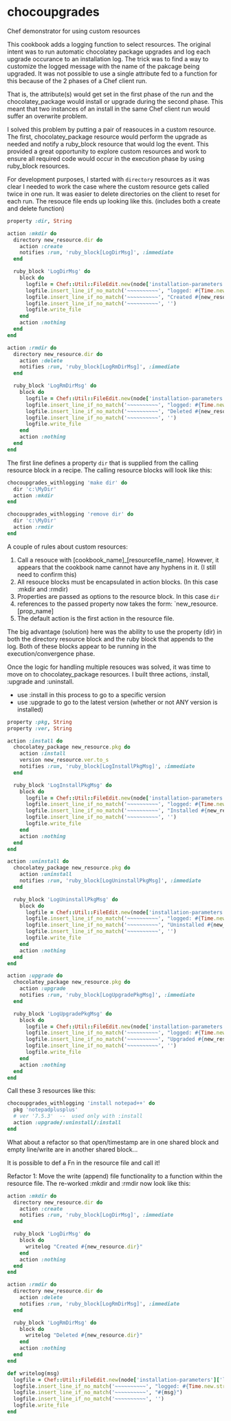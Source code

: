 # chocoupgrades

Chef demonstrator for using custom resources

This cookbook adds a logging function to select resources. The original intent was to run automatic chocolatey package upgrades and log each upgrade occurance to an installation log. The trick was to find a way to customize the logged message with the name of the pakcage being upgraded. It was not possible to use a single attribute fed to a function for this because of the 2 phases of a Chef client run.

That is, the attribute(s) would get set in the first phase of the run and the chocolatey_package would install or upgrade during the second phase. This meant that two instances of an install in the same Chef client run would suffer an overwrite problem.

I solved this problem by putting a pair of reasouces in a custom resource. The first, chocolatey_package resource would perform the upgrade as needed and notify a ruby_block resource that would log the event. This provided a great opportunity to explore custom resources and work to ensure all required code would occur in the execution phase by using ruby_block resources.

For development purposes, I started with `directory` resources as it was clear I needed to work the case where the custom resource gets called twice in one run. It was easier to delete directories on the client to reset for each run. The resouce file ends up looking like this. (includes both a create and delete function)

```ruby
property :dir, String

action :mkdir do
  directory new_resource.dir do
    action :create
    notifies :run, 'ruby_block[LogDirMsg]', :immediate
  end

  ruby_block 'LogDirMsg' do
    block do
      logfile = Chef::Util::FileEdit.new(node['installation-parameters']['log-file'].to_s)
      logfile.insert_line_if_no_match('~~~~~~~~~~', "logged: #{Time.new.strftime('%Y-%m-%d %H:%M:%S')}")
      logfile.insert_line_if_no_match('~~~~~~~~~~', "Created #{new_resource.dir}")
      logfile.insert_line_if_no_match('~~~~~~~~~~', '')
      logfile.write_file
    end
    action :nothing
  end
end

action :rmdir do
  directory new_resource.dir do
    action :delete
    notifies :run, 'ruby_block[LogRmDirMsg]', :immediate
  end

  ruby_block 'LogRmDirMsg' do
    block do
      logfile = Chef::Util::FileEdit.new(node['installation-parameters']['log-file'].to_s)
      logfile.insert_line_if_no_match('~~~~~~~~~~', "logged: #{Time.new.strftime('%Y-%m-%d %H:%M:%S')}")
      logfile.insert_line_if_no_match('~~~~~~~~~~', "Deleted #{new_resource.dir}")
      logfile.insert_line_if_no_match('~~~~~~~~~~', '')
      logfile.write_file
    end
    action :nothing
  end
end
```

The first line defines a property `dir` that is supplied from the calling resource block in a recipe. The calling resource blocks will look like this:

```ruby
chocoupgrades_withlogging 'make dir' do
  dir 'c:\MyDir'
  action :mkdir
end

chocoupgrades_withlogging 'remove dir' do
  dir 'c:\MyDir'
  action :rmdir
end
```

A couple of rules about custom resources:
1. Call a resouce with [cookbook_name]_[resourcefile_name]. However, it appears that the cookbook name cannot have any hyphens in it. (I still need to confirm this)
2. All resouce blocks must be encapsulated in action blocks. (In this case :mkdir and :rmdir)
3. Properties are passed as options to the resource block. In this case `dir`
4. references to the passed property now takes the form: `new_resource.[prop_name]
5. The default action is the first action in the resource file.

The big advantage (solution) here was the ability to use the property (dir) in both the directory resource block and the ruby block that appends to the log. Both of these blocks appear to be running in the execution/convergence phase.

Once the logic for handling multiple resouces was solved, it was time to move on to chocolatey_package resources. I built three actions, :install, :upgrade and :uninstall.

* use :install in this process to go to a specific version
* use :upgrade to go to the latest version (whether or not ANY version is installed)

```ruby
property :pkg, String
property :ver, String

action :install do
  chocolatey_package new_resource.pkg do
    action :install
    version new_resource.ver.to_s
    notifies :run, 'ruby_block[LogInstallPkgMsg]', :immediate
  end

  ruby_block 'LogInstallPkgMsg' do
    block do
      logfile = Chef::Util::FileEdit.new(node['installation-parameters']['log-file'].to_s)
      logfile.insert_line_if_no_match('~~~~~~~~~~', "logged: #{Time.new.strftime('%Y-%m-%d %H:%M:%S')}")
      logfile.insert_line_if_no_match('~~~~~~~~~~', "Installed #{new_resource.pkg}")
      logfile.insert_line_if_no_match('~~~~~~~~~~', '')
      logfile.write_file
    end
    action :nothing
  end
end

action :uninstall do
  chocolatey_package new_resource.pkg do
    action :uninstall
    notifies :run, 'ruby_block[LogUninstallPkgMsg]', :immediate
  end

  ruby_block 'LogUninstallPkgMsg' do
    block do
      logfile = Chef::Util::FileEdit.new(node['installation-parameters']['log-file'].to_s)
      logfile.insert_line_if_no_match('~~~~~~~~~~', "logged: #{Time.new.strftime('%Y-%m-%d %H:%M:%S')}")
      logfile.insert_line_if_no_match('~~~~~~~~~~', "Uninstalled #{new_resource.pkg}")
      logfile.insert_line_if_no_match('~~~~~~~~~~', '')
      logfile.write_file
    end
    action :nothing
  end
end

action :upgrade do
  chocolatey_package new_resource.pkg do
    action :upgrade
    notifies :run, 'ruby_block[LogUpgradePkgMsg]', :immediate
  end

  ruby_block 'LogUpgradePkgMsg' do
    block do
      logfile = Chef::Util::FileEdit.new(node['installation-parameters']['log-file'].to_s)
      logfile.insert_line_if_no_match('~~~~~~~~~~', "logged: #{Time.new.strftime('%Y-%m-%d %H:%M:%S')}")
      logfile.insert_line_if_no_match('~~~~~~~~~~', "Upgraded #{new_resource.pkg}")
      logfile.insert_line_if_no_match('~~~~~~~~~~', '')
      logfile.write_file
    end
    action :nothing
  end
end
```

Call these 3 resources like this:
```ruby
chocoupgrades_withlogging 'install notepad++' do
  pkg 'notepadplusplus'
  # ver '7.5.3'  --  used only with :install
  action :upgrade/:uninstall/:install
end
```

What about a refactor so that open/timestamp are in one shared block and empty line/write are in another shared block...

It is possible to def a Fn in the resource file and call it!

Refactor 1: Move the write (append) file functionality to a function within the resource file. The re-worked :mkdir and :rmdir now look like this:

```ruby
action :mkdir do
  directory new_resource.dir do
    action :create
    notifies :run, 'ruby_block[LogDirMsg]', :immediate
  end

  ruby_block 'LogDirMsg' do
    block do
      writelog "Created #{new_resource.dir}"
    end
    action :nothing
  end
end

action :rmdir do
  directory new_resource.dir do
    action :delete
    notifies :run, 'ruby_block[LogRmDirMsg]', :immediate
  end

  ruby_block 'LogRmDirMsg' do
    block do
      writelog "Deleted #{new_resource.dir}"
    end
    action :nothing
  end
end

def writelog(msg)
  logfile = Chef::Util::FileEdit.new(node['installation-parameters']['log-file'].to_s)
  logfile.insert_line_if_no_match('~~~~~~~~~~', "logged: #{Time.new.strftime('%Y-%m-%d %H:%M:%S')}")
  logfile.insert_line_if_no_match('~~~~~~~~~~', "#{msg}")
  logfile.insert_line_if_no_match('~~~~~~~~~~', '')
  logfile.write_file
end
```

